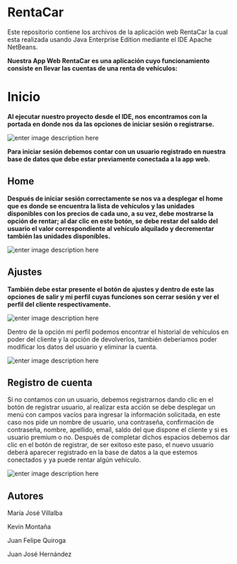 # RentaCar

Este repositorio contiene los archivos de la aplicación web RentaCar la cual esta realizada usando Java Enterprise Edition mediante el IDE Apache NetBeans.

**Nuestra App Web RentaCar es una aplicación cuyo funcionamiento consiste en llevar las cuentas de una renta de vehículos:**

# Inicio

**Al ejecutar nuestro proyecto desde el IDE, nos encontramos con la portada en donde nos da las opciones de iniciar sesión o registrarse.**

![enter image description here](https://lh3.googleusercontent.com/6lrNBpLaMDv-n70HkmCN5g3hI1lmKrWVTlHCaI0cp8L1ptOW5Haud1KC_uEJygGfypSIR2_NU_-PiGjPZDSN_WgKmF9j7up3oXXar5rSlTgfJDtowzU-j-ZqzsvQyaGSxcYaND8abVh4sNQPC-twBaCw68ygapgp-EVkpZUxMahFmHrTrA4z3t5ehFaKp2wsByrPdoyTexug7Kgz3QlGIgJWRkYNou4UvxuSGb55H1B6MBhxTZQRwLng_6BKCZ-84L1RRM3WFZZL25w3a956RYMd6WEJu4OYs-ig7fQPeZqdnhxxb1yPoM580Sk5vbTCyLAnUaxLeevZguMoWvH5W2iKllAT6vDDLYqvxR-6A533vvEK_kLDCOR7C4HpoJzKGPLwgU5sryOztEKH1gZxtWh92HS9sljIYknj0BBkSc7P0qPGV2OHPMWXq9RZTNqISf4saDuay91nD2Cc29ADyJpeAqI2nUMkfu7YQ_0JJwW9NocPUtRAX_3KO-r_VKogCnrJq25sudJ26ghm1gLPOpQ0MGqAd6ZF5c2ZrPkHkxulpl1sa2FSEFFkVoiXh0ZhxuRND7YMoFErOUvCtfF2_DjYdXsT5zj1U3SXwV4WJu2SabU9diQK09oBrIzgQR0GbjZI_y2483BeGwosYeCFnZSDZW35uk-bpJzunCp605OtX_c1k5zoUdQCYH_2rIb8LG8tjciqscP3COCLw34NsxtXIScWuDWXeG9ThLV-4MN3-cass8XguxcvhilIuyzFZji7Rhkh8M9MoycQgIdYcg9cGEBIopFPcwmTMnn7WxRcMyIKMZGs1SDQo_YuaIwDRPrK_oNqQS0T9k5eYgTXm9fWzNlBtM8ufuGhYMtCXZtJcERLG-oIw08wT_H2o9zbVuQuqQmfABAb1jbmWzUl4NzqocU551vzR7g75A0oLsHdO5TtE-G0n4N6oTuQWrsmX0ZDjwzQE0IapWgvwZPQ=w1849-h412-no?authuser=0)

**Para iniciar sesión debemos contar con un usuario registrado en nuestra base de datos que debe estar previamente conectada a la app web.**


## Home

**Después de iniciar sesión correctamente se nos va a desplegar el home que es donde se encuentra la lista de vehículos y las unidades disponibles con los precios de cada uno, a su vez, debe mostrarse la opción de rentar; al dar clic en este botón, se debe restar del saldo del usuario el valor correspondiente al vehículo alquilado y decrementar también las unidades disponibles.**


![enter image description here](https://lh3.googleusercontent.com/NlNTnzuHXNDIj4BZ3VvW3nX09iVNAmQpDOrjZrHnNk5A3tLyOJ4L44bFl0WdhOS-IGrhgDOKSK97DUxTPu_AAXW1gcYAsYeyo1JWXMYuK2fYwjxBow7jAPCm1HCCCKVuvaV4JC8i3juCkUiKVapZCTybjiCOF-CFXRThOW27GPKihujQvYLaQ8dmcS-bLn1xCdBt55kPdPq25vMeFB9e1aIR08DiOVrSC5TxuUv8kLXUel_4TP2l8yBDbsNUlkqG3t3zry0nBP93ihwkXtx4NSPECRL_7R9jQso65d62xzq3A7xk8hQuPd9xuzyZHo7dNNjatnQZPnuNtf0jja70u3N1EkljJH4UP0A_NDSQVncDBp1bH9bdM0L4L6Wf9GCsyNtDWv5QBV2xzF4EREWrjfB_vVaNHR95oA6kZvuMvwlDE59S4Aog-zXyhgWgrrr4PRBZRDCfcv_H-K3c8deBxgL_TAdioE7fJmwHqwM6wE692dsAROP7QdgAl5bn6e3TS7YN6nPpM-YW_g2I9-_ofxd4TD6-Fb7HKLF0M6FJlhuUjTbJCVmvG5wZ91pS6rbbuDl1Fy2ekF-Nx26Y6t_EvlmwkKomJNxFO72MXZ5V6tYNnJt1ewcI-jXz5vRgCWGU41ebxkdQiJMl98n0GUbOUAi2tTUUh0ilqmI9F4EBTqA45PWljxxn-NIMiGSKNp23z0JZjuB9MmHXiL78RYsUNvgl5MZnsiZnC_CSuZoAyyUbb9Hei_kUFeAwvzAVXGULVrlPM4EyR9h_qBGVv55eOiDfxdReGl_Q1lL4HdrrO7RHjO29UPvT9FiJlwnIo0JD8Yi0qimb01eyoNlRG5j61uwJgjHK1nOSvKZ61ycYcV2ci39F89SFLwccBoC7lccUe_vA0Twp2PJ2ulsdVWrf4EvLi-QevRM6FfvMkfSykcyoftlbEKjHM_Qb9gyLurs27cLHAAdDPTGW94p20iB9=w1802-h949-no?authuser=0)
## Ajustes

**También debe estar presente el botón de ajustes y dentro de este las opciones de salir y mi perfil cuyas funciones son cerrar sesión y ver el perfil del cliente respectivamente.**


![enter image description here](https://lh3.googleusercontent.com/pPWjPQQePtrm8UiEGOcELp0C0km8icOxtQ2lUqZm9TdWvTUA8fwxU531tK44U4zyUlR7xawrJVQUZRj0HNSe_tDNdTLJWUnSGbstnCcpT01cyzf2ykh__x4NwvS2zv_yD8Hs6miTCIFKDuWVYJDEGpvjhTeSJKoOUo-yDs92zFPp6-5Gr40n1TAFNvoxbAjiijgunsozBybJJVY3mJP2H1r-PX69N1IDnAZ2y50ru9rAXn6Z4tVKthA-LyEcoKZcVPFGJAmkkWuNcXtOGtuiW1AnuwoqrOxFjMhi5iEFMEFhXH-pl4dy2tgpd-cb2i8O0rm-NDCWjmDAL7z5QIl_j5f_2pTW2kcrk2V5qYp8ECggxa9NfFlHmBi_XTrAT4hH5L3Myy19RvN6TJEu23ECf0PnfbwW7j3Iw4wHbv5hh_0l0KvtPv3EIfIMbUPEavyVPXnHmH1jThw50v3vOXiIo-cFzInL8-jDhxvCLLhgG9BBLyKcmU3TnrAaCFpITKBtFK6IpYFQXH_ckC3C9IXICmo-u_Cvz6MOiC0idADCNFxLJUHk-mQU4u8Ljrjb08aDS48tWhAYI63e5_1IF1mWY2b6SDDVDxEfP57sVn8louPZQaRDjA_0KahK1FPVdPbN9KxmJoJjrBAIkmiv4uk5S2icCNc_W-flZ8XWdfy8l2lC3fXW1NoHcEYba7EAaa6N_gEvVh6IRrvpcHu2vBdbOhAJ1rLdB5KGSmLUkp18yUy1_vK_Qz5D68mKcTYn9T13X1z4Dal20cPXb5Jyv_mQARcZn84RXumPwdbLQzaNKhQMq0bXmVk5jJj5HXn1g-L964z6wT88bhuN9_QsQzX1VmijkAWPYUd1qoTDjUf3Slc5kiyqXje_nzcoYuacxQDDqxHaMWULydVEkjU0piaTvtTp-vRx1DF7oh5fJ6I3fH78mepxDAZ-YFfDp45bx6nykKFmECbbXEs1g3XZ5Zs3=w164-h121-no?authuser=0)


Dentro de la opción mi perfil podemos encontrar el historial de vehículos en poder del cliente y la opción de devolverlos, también deberíamos poder modificar los datos del usuario y eliminar la cuenta.

![enter image description here](https://lh3.googleusercontent.com/vx0HAAqZHiSAOcMtTKM-mh1LA7-GbrRmWay8497Z2LDNq9dEsXh7adwC7fwqM1_0cdJLPt6eDH39uXA8JmsKW0cRBFA28PkWoW4G4ZyIPfovTQnI2reC7oqB3QURWm3TVaR15YRB28YIFN7GZX-XxVL-vMBTGUE5tqNYomJJF6OA3xQ3tWRlXEabfIVmpfuPA_JPe6xaBzwSVLSz3ctBY9iJ4CgeZ1gBaaZM9Z5pyWTHM3wrgmtlhVEuoCG-wJtPBCuXOuYfW0Dg9Dk9oR-leHSC_m7HRNO4VXM_j38O8XWS7ZhKYiHLH_63nyiim4WCM35796fHIf4UuYQhGIJgakiT9VctSDKgOVAhOWNL0tL4aT8IDqjDwDXdGoOqquYw7yULyGPSa1zPehX6f08uPhK0itJGPKw1I1KmBMZhIv5mQ2mS001kBtdhWFl5vojgHZR8KF8q3cMfyFrOlVXqgHWnrxPjvVG-6-GjLKxJSjgrEzlWF7clpOQMvXuKYkuuacf__Hwa1sg3e7pqcRPQTZRQL4s6bE-ESlMmKYvjahhyhICWE9KBZi0XMdozd3h_tIyOUcxhNFQYeTgUIDO54QoFJPswS4NHRPmkpwxnARAgDwC652vvjVELf2f22Qh4PEEpHojdxXmPbPyPHt-EBnMZG2W-2SixQYlTqDsgvAQrZ6GuMlwFuF0Ii8u3LBCQDPi5W4a19jSMeGUf6RHyU_JgL9JV1HaiSCKZxMp8GodA_eTz2d7TjbaZSVzNxcIyNldM6_Ycdin5kyPZFuL9nPOUX_kykTGnl4H0k1rQ2Lz-RX2XH4uXB4DpP4bvKM2UTRwTL6CIR56hmc9W7-LLdJ9kFmx1ztxikGxULa9UJB2m56aiuyxxqXb-P-ahNfjMimYN0lErG_2xG-GBLGgy1KwSyl78lg_Ea2TNA74zhM-bfDFxf80jOl7tz-cOgtD8aFyA-FA5Vg76QgEA9jw9=w1843-h949-no?authuser=0)
## Registro de cuenta

Si no contamos con un usuario, debemos registrarnos dando clic en el botón de registrar usuario, al realizar esta acción se debe desplegar un menú con campos vacíos para ingresar la información solicitada, en este caso nos pide un nombre de usuario, una contraseña, confirmación de contraseña, nombre, apellido, email, saldo del que dispone el cliente y si es usuario premium o no. Después de completar dichos espacios debemos dar clic en el botón de registrar, de ser exitoso este paso, el nuevo usuario deberá aparecer registrado en la base de datos a la que estemos conectados y ya puede rentar algún vehículo.


![enter image description here](https://lh3.googleusercontent.com/s-TGqU4i4LPNpxvCsKqeFvsGKtToUjKyGdVC0K3ZFMgXpY3--ZBUic7IXTML1Q3S5RliJAPtf352IYkQX2GeDXr8ExW6uTmK9IG6kaHGkZfON12my3uB_qwuq_yULuM618OcvmOeoVo1lvbIFXqQyeIGKgzGzaNsmMD8SKq-Iz15IMlQEWnWPdsWTp2hkHw5JzB-9LI7ZJWWgq7VoRuN46gQhIy2MVjpt7Z2rrrVntN3ISAzx32vgh8j9DmZPSh1-xqid2s2Wc7dgpPBX0Cw7C_ysLBNZBTk6ONZL7pF4GJjddr0gSNcBPru3B5tPuPL7GSaN9jf52CTM-ASV9vhMI_7MP-DvNfrbKdyzkh8aug_WvfjqSYPwDBchK6OmJdBYalJX_pNSTx8KQyj39vkMowOSnB2PNWSA2SvmWPkcd2wcgVQ-DlbUpjZQVpA4RXgm7xSzt2rdg8o05G5c9zSOANVrutFPYaZbQdTuBvQB11yoGpgo-GWzp6PYipAGzxjU_aG-JNnMSQEpInwmuZWWry8qnfM0Do169PsqohXBPFdDQzi8M9o6X-atE5AkW-0N1-v_70NbkOAgj4webjSmy-7gfoa1FHJpaPZiu_Yq4pYpnQLSwpFV6EfG2BSH2KVvrpYoyGj2W4wq8JWzkPbr-cK5f4DTy6_lV6Xv4MWJoV0DmlFT2C2iLyMLQy4KNr5tapygw6ja8rf1Q9PnH68o2SUFNtGg1SDAz5MD3lpaDOYbzyiMBnuTBg1nbhiDqV85cZA98qh2qWx1khTZIQxFfheiHt8PJPxGVzDXQIn_p_lME80Tn04vR3yb5bw2CvGeZ3g8gkhMtGXeUJz-Imtv8fVHzGPe62Ry8T8Y-5DbnjisTOUr5UIk-SqUHksE4nTenFOXzMBIi0z76qL597V8wlDLOEZjlkU6P_odVKDojFuiTd_dnZzPtgr4U3mFkAMo_R67Y_bVu8_y0xr5Pcp=w769-h570-no?authuser=0)


## Autores

María José Villalba

Kevin Montaña

Juan  Felipe Quiroga

Juan José Hernández
